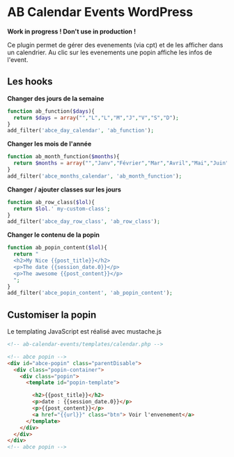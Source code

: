 # AB Calendar Events WordPress

**Work in progress ! Don't use in production !**

Ce plugin permet de gérer des evenements (via cpt) et de les afficher dans un calendrier.
Au clic sur les evenements une popin affiche les infos de l'event.



## Les hooks


**Changer des jours de la semaine**

```php
function ab_function($days){
  return $days = array("","L","L","M","J","V","S","D");
}
add_filter('abce_day_calendar', 'ab_function');
```

**Changer les mois de l'année**
```php
function ab_month_function($months){
  return $months = array("","Janv","Février","Mar","Avril","Mai","Juin","Juillet","Aout","Septembre","Octobre","Novembre","Décembre");
}
add_filter('abce_months_calendar', 'ab_month_function');
```

**Changer / ajouter classes sur les jours**
```php
function ab_row_class($lol){
  return $lol.' my-custom-class';
}
add_filter('abce_day_row_class', 'ab_row_class');
```

**Changer le contenu de la popin**
```php
function ab_popin_content($lol){
  return "
  <h2>My Nice {{post_title}}</h2>
  <p>The date {{session_date.0}}</p>
  <p>The awesome {{post_content}}</p>
  ";
}
add_filter('abce_popin_content', 'ab_popin_content');
```



## Customiser la popin

Le templating JavaScript est réalisé avec mustache.js

```html
<!-- ab-calendar-events/templates/calendar.php -->

<!-- abce popin -->
<div id="abce-popin" class="parentDisable">
  <div class="popin-container">
    <div class="popin">
      <template id="popin-template">

        <h2>{{post_title}}</h2>
        <p>date : {{session_date.0}}</p>
        <p>{{post_content}}</p>
        <a href="{{url}}" class="btn"> Voir l'envenement</a>
      </template>
    </div>
  </div>
</div>
<!-- abce popin -->

```
